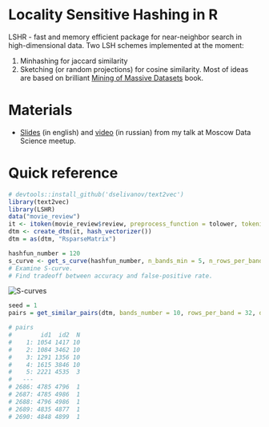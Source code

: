 # Locality Sensitive Hashing in R 
LSHR - fast and memory efficient package for near-neighbor search in high-dimensional data. Two LSH schemes implemented at the moment:

1. Minhashing for jaccard similarity
2. Sketching (or random projections) for cosine similarity.
Most of ideas are based on brilliant [Mining of Massive Datasets](http://www.mmds.org) book. 

# Materials

* [Slides](http://www.slideshare.net/MailRuGroup/okru-finding-similar-items-in-highdimensional-spaces-locality-sensitive-hashing) (in english) and [video](https://youtu.be/ko0a0Z75oZQ?list=PLcJ8pdaABCSk1dNtpgaHvuV5y2gWItuUO) (in russian) from my talk at Moscow Data Science meetup.

# Quick reference
```R
# devtools::install_github('dselivanov/text2vec')
library(text2vec)
library(LSHR)
data("movie_review")
it <- itoken(movie_review$review, preprocess_function = tolower, tokenizer = word_tokenizer)
dtm <- create_dtm(it, hash_vectorizer())
dtm = as(dtm, "RsparseMatrix")

hashfun_number = 120
s_curve <- get_s_curve(hashfun_number, n_bands_min = 5, n_rows_per_band_min = 5)
# Examine S-curve.
# Find tradeoff between accuracy and false-positive rate.
```
![S-curves](https://cloud.githubusercontent.com/assets/5123805/13917531/82d5162a-ef72-11e5-8f5a-59a8d1f1f729.png)
```R
seed = 1
pairs = get_similar_pairs(dtm, bands_number = 10, rows_per_band = 32, distance = 'cosine', seed = seed)

# pairs                                       
#        id1  id2  N
#    1: 1054 1417 10
#    2: 1084 3462 10
#    3: 1291 1356 10
#    4: 1615 3846 10
#    5: 2221 4535  3
#   ---             
# 2686: 4785 4796  1
# 2687: 4785 4986  1
# 2688: 4796 4986  1
# 2689: 4835 4877  1
# 2690: 4848 4899  1
```
